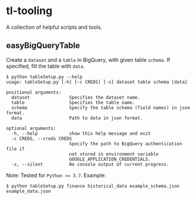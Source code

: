 # tl-tooling
A collection of helpful scripts and tools.

## easyBigQueryTable
Create a `dataset` and a `table` in BigQuery, with given table `schema`. If specified, fill the table with `data`. 
```console
$ python tableSetup.py --help
usage: tableSetup.py [-h] [-c CREDS] [-s] dataset table schema [data]

positional arguments:
  dataset               Specifies the dataset name.
  table                 Specifies the table name.
  schema                Specify the table schema (field names) in json format.
  data                  Path to data in json format.

optional arguments:
  -h, --help            show this help message and exit
  -c CREDS, --creds CREDS
                        Specify the path to BigQuery authentication file if
                        not stored in environment variable
                        GOOGLE_APPLICATION_CREDENTIALS.
  -s, --silent          No console output of current progress.
```

Note: Tested for `Python >= 3.7`. Example:
```console
$ python tableSetup.py finance historical_data example_schema.json example_data.json
```
